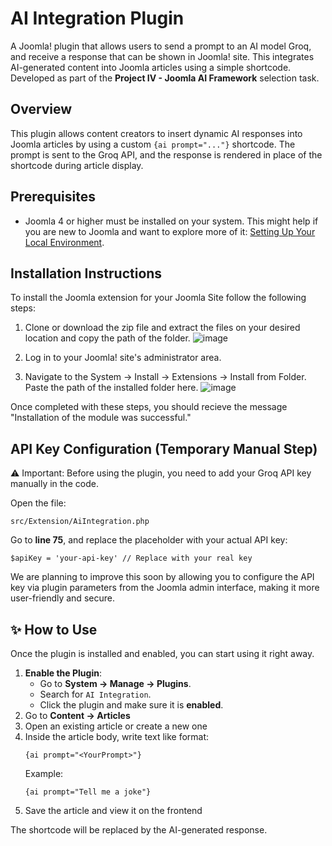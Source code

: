 # AI Integration Plugin
A Joomla! plugin that allows users to send a prompt to an AI model Groq, and receive a response that can be shown in Joomla! site. This integrates AI-generated content into Joomla articles using a simple shortcode. Developed as part of the **Project IV - Joomla AI Framework** selection task. 

## Overview
This plugin allows content creators to insert dynamic AI responses into Joomla articles by using a custom `{ai prompt="..."}` shortcode. The prompt is sent to the Groq API, and the response is rendered in place of the shortcode during article display.

## Prerequisites
- Joomla 4 or higher must be installed on your system. This might help if you are new to Joomla and want to explore more of it: [Setting Up Your Local Environment](https://docs.joomla.org/J4.x:Setting_Up_Your_Local_Environment).

## Installation Instructions
To install the Joomla extension for your Joomla Site follow the following steps:
1. Clone or download the zip file and extract the files on your desired location and copy the path of the folder.
  ![image](https://github.com/user-attachments/assets/8b525d01-5055-4264-b062-19cdab55fccf)

2. Log in to your Joomla! site's administrator area.

3. Navigate to the System -> Install -> Extensions -> Install from Folder. Paste the path of the installed folder here.
   ![image](https://github.com/charvimehradu/Category-Articles-JTask/assets/121369234/8f40bd89-1de8-4604-b7d2-9ec9842d135a)

Once completed with these steps, you should recieve the message "Installation of the module was successful." 

## API Key Configuration (Temporary Manual Step)
⚠️ Important: Before using the plugin, you need to add your Groq API key manually in the code.

Open the file:
  ```
  src/Extension/AiIntegration.php
  ```

Go to **line 75**, and replace the placeholder with your actual API key:
  ```
  $apiKey = 'your-api-key' // Replace with your real key
  ```

We are planning to improve this soon by allowing you to configure the API key via plugin parameters from the Joomla admin interface, making it more user-friendly and secure.

## ✨ How to Use

Once the plugin is installed and enabled, you can start using it right away.

1. **Enable the Plugin**:
   - Go to **System → Manage → Plugins**.
   - Search for `AI Integration`.
   - Click the plugin and make sure it is **enabled**.
2. Go to **Content → Articles**
3. Open an existing article or create a new one
4. Inside the article body, write text like format:
   ```text
   {ai prompt="<YourPrompt>"}
   ```
   Example:
   ```text
   {ai prompt="Tell me a joke"}
   ```
5. Save the article and view it on the frontend

The shortcode will be replaced by the AI-generated response.



